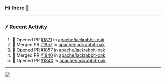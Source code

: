 ### Hi there 👋

---

### :zap: Recent Activity

<!--START_SECTION:activity-->
1. 💪 Opened PR [#1871](https://github.com/apache/jackrabbit-oak/pull/1871) in [apache/jackrabbit-oak](https://github.com/apache/jackrabbit-oak)
2. 🎉 Merged PR [#1857](https://github.com/apache/jackrabbit-oak/pull/1857) in [apache/jackrabbit-oak](https://github.com/apache/jackrabbit-oak)
3. 💪 Opened PR [#1857](https://github.com/apache/jackrabbit-oak/pull/1857) in [apache/jackrabbit-oak](https://github.com/apache/jackrabbit-oak)
4. 🎉 Merged PR [#1840](https://github.com/apache/jackrabbit-oak/pull/1840) in [apache/jackrabbit-oak](https://github.com/apache/jackrabbit-oak)
5. 💪 Opened PR [#1840](https://github.com/apache/jackrabbit-oak/pull/1840) in [apache/jackrabbit-oak](https://github.com/apache/jackrabbit-oak)
<!--END_SECTION:activity-->

---

<!--
**fabriziofortino/fabriziofortino** is a ✨ _special_ ✨ repository because its `README.md` (this file) appears on your GitHub profile.

Here are some ideas to get you started:

- 🔭 I’m currently working on ...
- 🌱 I’m currently learning ...
- 👯 I’m looking to collaborate on ...
- 🤔 I’m looking for help with ...
- 💬 Ask me about ...
- 📫 How to reach me: ...
- 😄 Pronouns: ...
- ⚡ Fun fact: ...
-->
![](https://komarev.com/ghpvc/?username=fabriziofortino)
